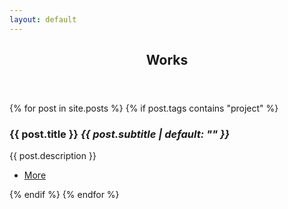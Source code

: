 ```yaml
---
layout: default
---
```

<!-- Section -->
<section>
	<header class="major">
		<h2>Works</h2>
	</header>
	<div class="posts">
		{% for post in site.posts %}
			{% if post.tags contains "project" %}
				<article>
					<a href="{{ post.url }}" class="image"><img src="{{ site.url }}/assets/images/{{post.category}}/{{ post.image }}" alt="" /></a>
					<h3>{{ post.title }} <em>{{ post.subtitle | default: "" }}</em></h3>
					<p>{{ post.description }}</p>
					<ul class="actions">
						<li><a href="{{ post.url }}" class="button">More</a></li>
					</ul>
				</article>
			{% endif %}
		{% endfor %}
	</div>
</section>
